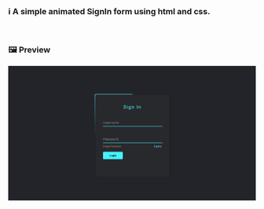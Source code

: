 ### ℹ️ A simple animated SignIn form using html and css.
<br>

### 🖼️ Preview

<img width="951" alt="image" src="https://github.com/GeorgeWanderson/SignIn/blob/master/src/images/formImage.png">


